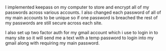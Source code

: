 I implemented keepass on my computer to store and encrypt all of my passwords across various accounts. I also changed each password of all of my main accounts to be unique so if one password is breached the rest of my passwords are still secure across each site. 

I also set up two factor auth for my gmail account which i use to login in to many site so it will send me a text with a temp password to login into my gmail along with requiring my main password.
